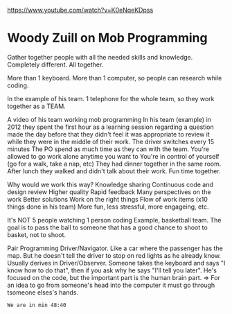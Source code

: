 https://www.youtube.com/watch?v=K0eNqeKDpss
# Woody Zuill on Mob Programming

Gather together people with all the needed skills and knowledge.
	Completely different. All together.

More than 1 keyboard. More than 1 computer, so people can research while coding.

In the example of his team. 1 telephone for the whole team, so they work together as a TEAM.

A video of his team working mob programming
	In his team (example) in 2012 they spent the first hour as a learning session regarding a question made the day before  that they didn't feel it was appropriate to review it while they were in the middle of their work.
	The driver switches every 15 minutes
	The PO spend as much time as they can with the team.
	You're allowed to go work alone anytime you want to
	You're in control of yourself (go for a walk, take a nap, etc)
	They had dinner together in the same room.
	After lunch they walked and didn't talk about their work. Fun time together.

Why would we work this way?
	Knowledge sharing
	Continuous code and design review
	Higher quality
	Rapid feedback
	Many perspectives on the work
	Better solutions
	Work on the right things
	Flow of work items (x10 things done in his team)
	More fun, less stressful, more engageing, etc.

It's NOT 5 people watching 1 person coding
	Example, basketball team. The goal is to pass the ball to someone that has a good chance to shoot to basket, not to shoot.

Pair Programming
	Driver/Navigator. Like a car where the passenger has the map. But he doesn't tell the driver to stop on red lights as he already know.
	Usually derives in Driver/Observer. Someone takes the keyboard and says "I know how to do that", then if you ask why he says "I'll tell you later". He's focused on the code, but the important part is the human brain part.
	=> For an idea to go from someone's head into the computer it must go through tsomeone elses's hands.

	We are in min 48:40
	
	
